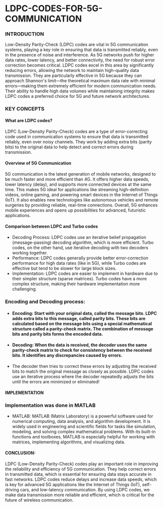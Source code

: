# LDPC-CODES-FOR-5G-COMMUNICATION

### INTRODUCTION
Low-Density Parity-Check (LDPC) codes are vital in 5G communication systems, playing a key role in ensuring that data is transmitted reliably, even in the presence of noise and interference. As 5G networks push for higher data rates, lower latency, and better connectivity, the need for robust error correction becomes critical. LDPC codes excel in this area by significantly reducing errors, allowing the network to maintain high-quality data transmission. They are particularly effective in 5G because they can approach Shannon's limit—the theoretical maximum data rate with minimal errors—making them extremely efficient for modern communication needs. Their ability to handle high data volumes while maintaining integrity makes LDPC codes a preferred choice for 5G and future network architectures.

### KEY CONCEPTS
#### What are LDPC codes?
LDPC (Low-Density Parity-Check) codes are a type of error-correcting code used in communication systems to ensure that data is transmitted reliably, even over noisy channels. They work by adding extra bits (parity bits) to the original data to help detect and correct errors during transmission.
#### Overview of 5G Communication
5G communication is the latest generation of mobile networks, designed to be much faster and more efficient than 4G. It offers higher data speeds, lower latency (delay), and supports more connected devices at the same time. This makes 5G ideal for applications like streaming high-definition videos, online gaming, and powering smart devices in the Internet of Things (IoT). It also enables new technologies like autonomous vehicles and remote surgeries by providing reliable, real-time connections. Overall, 5G enhances mobile experiences and opens up possibilities for advanced, futuristic applications.
#### Comparison between LDPC and Turbo codes
* Decoding Process:
LDPC codes use an iterative belief propagation (message-passing) decoding algorithm, which is more efficient. Turbo codes, on the other hand, use iterative decoding with two decoders working together.
* Performance:
LDPC codes generally provide better error-correction performance for high data rates (like in 5G), while Turbo codes are effective but tend to be slower for large block sizes.
* Implementation:
LDPC codes are easier to implement in hardware due to their simpler structure (sparse matrices). Turbo codes have a more complex structure, making their hardware implementation more challenging.

### Encoding and Decoding process:
* #### Encoding: Start with your original data, called the message bits. LDPC adds extra bits to this message, called parity bits. These bits are calculated based on the message bits using a special mathematical structure called a parity-check matrix. The combination of message bits and parity bits forms the encoded data.
* #### Decoding: When the data is received, the decoder uses the same parity-check matrix to check for consistency between the received bits. It identifies any discrepancies caused by errors.
* The decoder then tries to correct these errors by adjusting the received bits to match the original message as closely as possible. LDPC codes use an iterative process where the decoder repeatedly adjusts the bits until the errors are minimized or eliminated!

#### IMPLEMENTATION
### Implementation was done in  MATLAB
* MATLAB: MATLAB (Matrix Laboratory) is a powerful software used for numerical computing, data analysis, and algorithm development. It is widely used in engineering and scientific fields for tasks like simulation, modeling, and solving complex mathematical problems. With its built-in functions and toolboxes, MATLAB is especially helpful for working with matrices, implementing algorithms, and visualizing data.
  
#### CONCLUSION:
LDPC (Low-Density Parity-Check) codes play an important role in improving the reliability and efficiency of 5G communication. They help correct errors in transmitted data, which is essential for ensuring data stays accurate in fast networks. LDPC codes reduce delays and increase data speeds, which is key for advanced 5G applications like the Internet of Things (IoT), self-driving cars, and low-latency communication. By using LDPC codes, we make data transmission more reliable and efficient, which is critical for the future of wireless communication.
